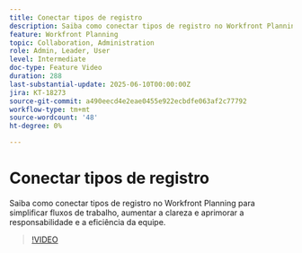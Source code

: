 ```yaml
---
title: Conectar tipos de registro
description: Saiba como conectar tipos de registro no Workfront Planning para simplificar fluxos de trabalho, aumentar a clareza e aprimorar a responsabilidade e a eficiência da equipe. ​
feature: Workfront Planning
topic: Collaboration, Administration
role: Admin, Leader, User
level: Intermediate
doc-type: Feature Video
duration: 288
last-substantial-update: 2025-06-10T00:00:00Z
jira: KT-18273
source-git-commit: a490eecd4e2eae0455e922ecbdfe063af2c77792
workflow-type: tm+mt
source-wordcount: '48'
ht-degree: 0%

---
```



# Conectar tipos de registro

Saiba como conectar tipos de registro no Workfront Planning para simplificar fluxos de trabalho, aumentar a clareza e aprimorar a responsabilidade e a eficiência da equipe. &#x200B;

>[!VIDEO](https://video.tv.adobe.com/v/3463796/?learn=on&enablevpops)
